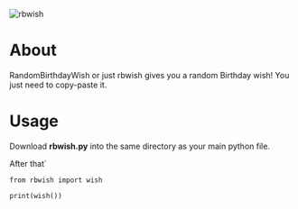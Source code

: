 ![rbwish](https://user-images.githubusercontent.com/75373156/154849635-9ccd3633-03e1-4eb1-8c0d-24ab2d06fdb1.jpg)

# About
RandomBirthdayWish or just rbwish gives you a random Birthday wish! You just need to copy-paste it.

# Usage

Download **rbwish.py** into the same directory as your main python file.

After that`

```
from rbwish import wish

print(wish())
```
